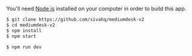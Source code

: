 You'll need [Node.js](https://nodejs.org) installed on your computer in order to build this app.

```bash
$ git clone https://github.com/sivahq/mediumdesk-v2
$ cd mediumdesk-v2
$ npm install
$ npm start
```

```bash
$ npm run dev
```
